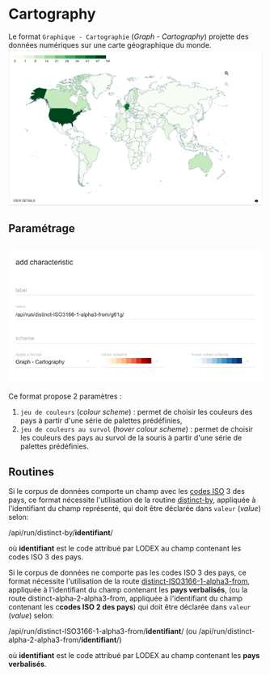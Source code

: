 # Cartography

Le format `Graphique - Cartographie` \(_Graph - Cartography_\) projette des données numériques sur une carte géographique du monde.  
![Exemple de Cartography](/assets/FormatCartography.png)

## Paramétrage

## ![](/assets/FormatCartographyParameters.png)

Ce format propose 2 paramètres :

1. `jeu de couleurs` \(_colour scheme_\) : permet de choisir les couleurs des pays à partir d'une série de palettes prédéfinies,
2. `jeu de couleurs au survol` \(_hover colour scheme_\) : permet de choisir les couleurs des pays au survol de la souris à partir d'une série de palettes prédéfinies.

## Routines

Si le corpus de données comporte un champ avec les [codes ISO](https://fr.wikipedia.org/wiki/ISO_3166-1) 3 des pays, ce format nécessite l'utilisation de la routine [distinct-by](/Configuration/routines/DistinctBy.md), appliquée à l'identifiant du champ représenté, qui doit être déclarée dans `valeur` \(_value_\) selon:

/api/run/distinct-by/**identifiant**/

où **identifiant** est le code attribué par LODEX au champ contenant les codes ISO 3 des pays.

Si le corpus de données ne comporte pas les codes ISO 3 des pays, ce format nécessite l'utilisation de la route [distinct-ISO3166-1-alpha3-from](//Configuration/routines/DistinctISO31661Alpha3From.md), appliquée à l'identifiant du champ contenant les **pays verbalisés**, \(ou la route distinct-alpha-2-alpha3-from, appliquée à l'identifiant du champ contenant les c**codes ISO 2 des pays**\) qui doit être déclarée dans `valeur` \(_value_\) selon:

/api/run/distinct-ISO3166-1-alpha3-from/**identifiant**/ \(ou /api/run/distinct-alpha-2-alpha3-from/**identifiant**/\)

où **identifiant** est le code attribué par LODEX au champ contenant les **pays verbalisés**.

